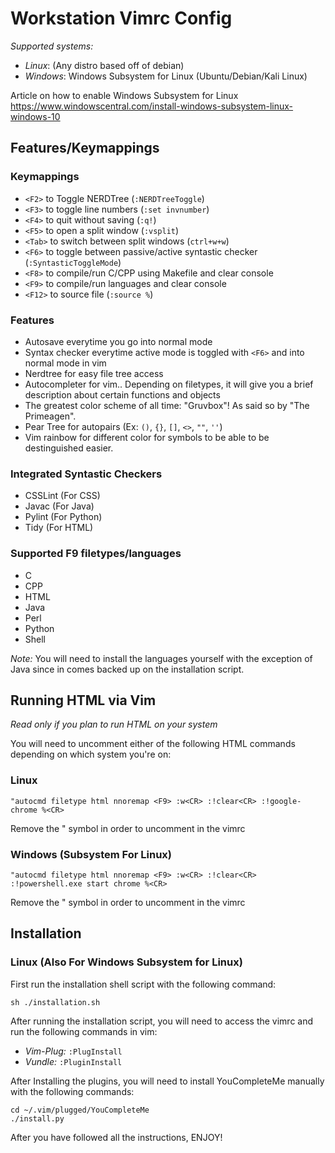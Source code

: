 # Workstation Vimrc Config
*Supported systems:*
- *Linux*: (Any distro based off of debian)
- *Windows*: Windows Subsystem for Linux (Ubuntu/Debian/Kali Linux)

Article on how to enable Windows Subsystem for Linux https://www.windowscentral.com/install-windows-subsystem-linux-windows-10

## Features/Keymappings
### Keymappings
- `<F2>` to Toggle NERDTree (`:NERDTreeToggle`)
- `<F3>` to toggle line numbers (`:set invnumber`)
- `<F4>` to quit without saving (`:q!`)
- `<F5>` to open a split window (`:vsplit`)
- `<Tab>` to switch between split windows (`ctrl+w+w`)
- `<F6>` to toggle between passive/active syntastic checker (`:SyntasticToggleMode`)
- `<F8>` to compile/run C/CPP using Makefile and clear console
- `<F9>` to compile/run languages and clear console
- `<F12>` to source file (`:source %`)

### Features
- Autosave everytime you go into normal mode
- Syntax checker everytime active mode is toggled with `<F6>` and into normal mode in vim
- Nerdtree for easy file tree access
- Autocompleter for vim.. Depending on filetypes, it will give you a brief description about certain functions and objects
- The greatest color scheme of all time: "Gruvbox"! As said so by "The Primeagen".
- Pear Tree for autopairs (Ex: `()`, `{}`, `[]`, `<>`, `""`, `''`)
- Vim rainbow for different color for symbols to be able to be destinguished easier.

### Integrated Syntastic Checkers
- CSSLint (For CSS)
- Javac (For Java)
- Pylint (For Python)
- Tidy (For HTML)

### Supported F9 filetypes/languages
- C
- CPP
- HTML
- Java
- Perl
- Python
- Shell

*Note:* You will need to install the languages yourself with the exception of Java since in comes backed up on the installation script.

## Running HTML via Vim
*Read only if you plan to run HTML on your system*

You will need to uncomment either of the following HTML commands depending on which system you're on:

### Linux
`"autocmd filetype html nnoremap <F9> :w<CR> :!clear<CR> :!google-chrome %<CR>`

Remove the " symbol in order to uncomment in the vimrc
### Windows (Subsystem For Linux)
`"autocmd filetype html nnoremap <F9> :w<CR> :!clear<CR> :!powershell.exe start chrome %<CR>`

Remove the " symbol in order to uncomment in the vimrc
## Installation

### Linux (Also For Windows Subsystem for Linux)
First run the installation shell script with the following command:
```
sh ./installation.sh
```
After running the installation script, you will need to access the vimrc and run the following commands in vim:
- *Vim-Plug:* `:PlugInstall`
- *Vundle:* `:PluginInstall`

After Installing the plugins, you will need to install YouCompleteMe manually with the following commands:
```
cd ~/.vim/plugged/YouCompleteMe
./install.py
```
After you have followed all the instructions, ENJOY!
